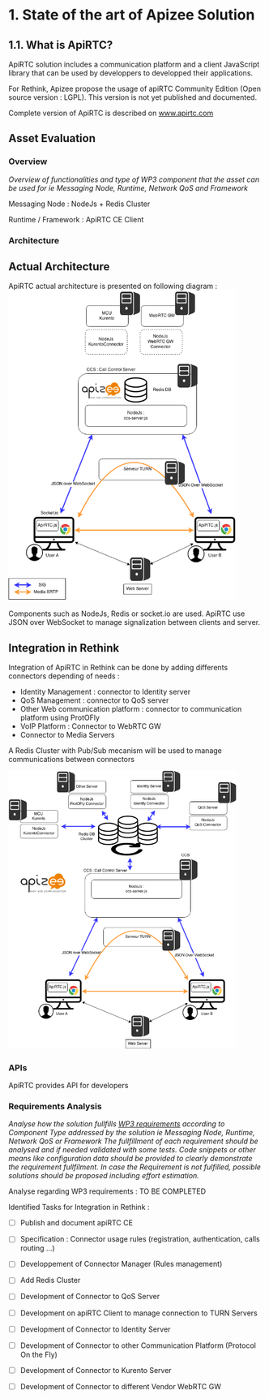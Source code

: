 # 1. State of the art of Apizee Solution
## 1.1. What is ApiRTC?

ApiRTC solution includes a communication platform and a client JavaScript library that can be used by developpers to developped their applications.

For Rethink, Apizee propose the usage of apiRTC Community Edition (Open source version : LGPL). This version is not yet published and documented.

Complete version of ApiRTC is described on www.apirtc.com


## Asset Evaluation

### Overview

*Overview of functionalities and type of WP3 component that the asset can be used for ie Messaging Node, Runtime, Network QoS and Framework*

Messaging Node : NodeJs + Redis Cluster

Runtime / Framework : ApiRTC CE Client


### Architecture

## Actual Architecture

ApiRTC actual architecture is presented on following diagram :
<img src="ApiRTC-ReTHINK.png" width="450">

Components such as NodeJs, Redis or socket.io are used.
ApiRTC use JSON over WebSocket to manage signalization between clients and server.

## Integration in Rethink

Integration of ApiRTC in Rethink can be done by adding differents connectors depending of needs :
- Identity Management : connector to Identity server
- QoS Management : connector to QoS server
- Other Web communication platform : connector to communication platform using ProtOFly
- VoIP Platform : Connector to WebRTC GW 
- Connector to Media Servers

A Redis Cluster with Pub/Sub mecanism will be used to manage communications between connectors

<img src="ApiRTC-IntegrationInReTHINK.png" width="450">                                                                     
                                                                            
### APIs

ApiRTC provides API for developers

### Requirements Analysis

*Analyse how the solution fullfills [WP3 requirements](selection-criteria.md) according to Component Type addressed by the solution ie Messaging Node, Runtime, Network QoS or Framework*
*The fullfillment of each requirement should be analysed and if needed validated with some tests. Code snippets or other means like configuration data should be provided to clearly demonstrate the requirement fullfilment.
In case the Requirement is not fulfilled, possible solutions should be proposed including effort estimation.*


Analyse regarding WP3 requirements :
TO BE COMPLETED


Identified Tasks for Integration in Rethink :

 - [ ] Publish and document apiRTC CE
 - [ ] Specification : Connector usage rules (registration, authentication, calls routing ...)
 - [ ] Developpement of Connector Manager (Rules management)
 - [ ] Add Redis Cluster
 - [ ] Development of Connector to QoS Server
 - [ ] Development on apiRTC Client to manage connection to TURN Servers
 - [ ] Development of Connector to Identity Server
 - [ ] Development of Connector to other Communication Platform (Protocol On the Fly)
 - [ ] Development of Connector to Kurento Server
 - [ ] Development of Connector to different Vendor WebRTC GW


